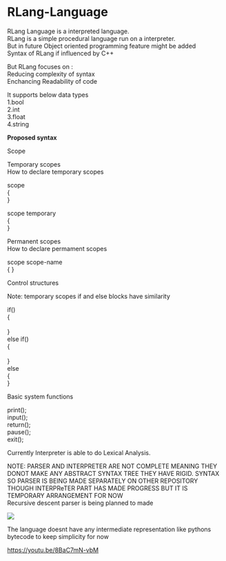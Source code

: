 # RLang-Language
RLang Language is a interpreted language.<br>
RLang is a simple procedural language run on a interpreter.<br>
But in future Object oriented programming feature might be added<br>
Syntax of RLang if influenced by C++<br>

But RLang focuses on :<br>
Reducing complexity of syntax <br>
Enchancing Readability of code<br>

It supports below data types <br>
1.bool<br>
2.int<br>
3.float<br>
4.string <br>

**Proposed syntax** <br>

Scope<br>

Temporary scopes<br>
How to declare temporary scopes<br>

scope<br>
{<br>
}<br>

scope temporary<br>
{<br>
}<br>

Permanent scopes<br>
How to declare permament scopes<br>

scope scope-name <br>
{
}

Control structures<br>

Note: temporary scopes if and else blocks have similarity<br>

if()<br>
{<br>
 <br>
}<br>
else if()<br>
{<br>
<br>
}<br>
else<br>
{<br>
}<br>


Basic system functions<br>

print();<br>
input();<br>
return();<br>
pause();<br>
exit();<br>

Currently Interpreter is able to do Lexical Analysis.<br>

NOTE: PARSER AND INTERPRETER ARE NOT COMPLETE MEANING THEY DONOT MAKE ANY ABSTRACT SYNTAX TREE THEY HAVE RIGID.
SYNTAX SO PARSER IS BEING MADE SEPARATELY ON OTHER REPOSITORY<br>
THOUGH INTERPReTER PART HAS MADE PROGRESS BUT IT IS TEMPORARY ARRANGEMENT FOR NOW<br>
Recursive descent parser is being planned to made<br>

![](https://github.com/raviverma2791747/RLang-Language/blob/master/RLang/Assests/Program%20structure.png)

The language doesnt have any intermediate representation like pythons bytecode to keep simplicity for now<br>


https://youtu.be/8BaC7mN-vbM

